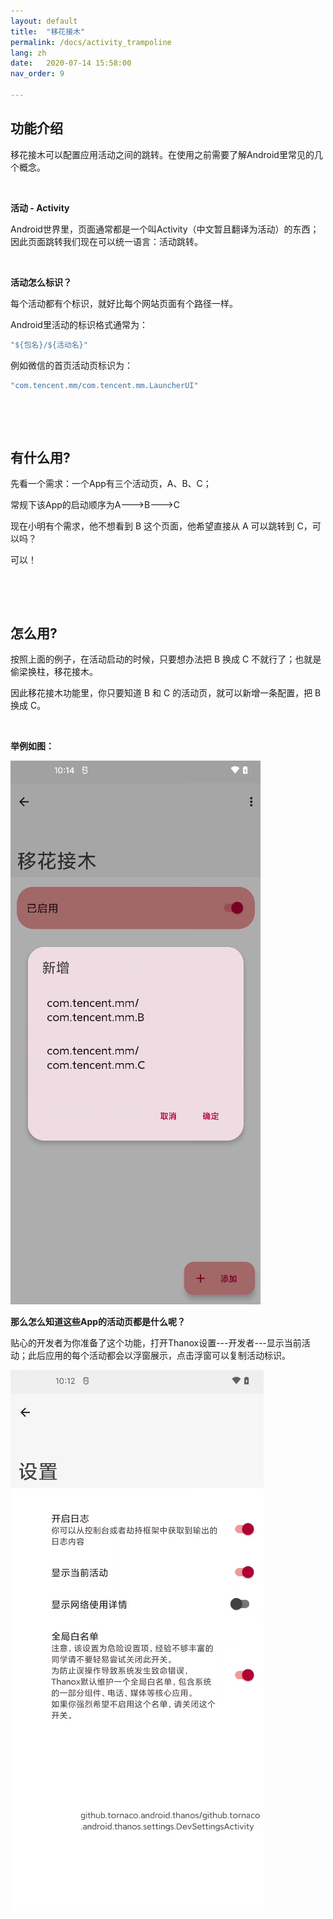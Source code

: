 ```yaml
---
layout: default
title:  "移花接木"
permalink: /docs/activity_trampoline
lang: zh
date:   2020-07-14 15:58:00
nav_order: 9

---
```


<!-- more -->

## 功能介绍

移花接木可以配置应用活动之间的跳转。在使用之前需要了解Android里常见的几个概念。

&nbsp;

**活动 - Activity**

Android世界里，页面通常都是一个叫Activity（中文暂且翻译为活动）的东西；因此页面跳转我们现在可以统一语言：活动跳转。

&nbsp;

**活动怎么标识？**

每个活动都有个标识，就好比每个网站页面有个路径一样。

Android里活动的标识格式通常为：

```java
"${包名}/${活动名}"
```

例如微信的首页活动页标识为：

```java
"com.tencent.mm/com.tencent.mm.LauncherUI"
```

&nbsp;

&nbsp;

## 有什么用?

先看一个需求：一个App有三个活动页，A、B、C；

常规下该App的启动顺序为A--->B--->C

现在小明有个需求，他不想看到 B 这个页面，他希望直接从 A 可以跳转到 C，可以吗？



可以！

&nbsp;

&nbsp;

## 怎么用?

按照上面的例子，在活动启动的时候，只要想办法把 B 换成 C 不就行了；也就是偷梁换柱，移花接木。

因此移花接木功能里，你只要知道 B 和 C 的活动页，就可以新增一条配置，把 B 换成 C。

&nbsp;

**举例如图：**



![activity-replace](../../assets/images/activity-replace.png)





**那么怎么知道这些App的活动页都是什么呢？**

贴心的开发者为你准备了这个功能，打开Thanox设置---开发者---显示当前活动；此后应用的每个活动都会以浮窗展示，点击浮窗可以复制活动标识。



![show-current-activity](../../assets/images/show-current-activity.png)
